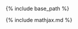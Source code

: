 {% include base_path %}

<!-- start custom head snippets -->

<link rel="apple-touch-icon" sizes="57x57" href="{{ base_path }}/images/apple-touch-icon-57x57.png?v=M44lzPylqQ">
<link rel="apple-touch-icon" sizes="60x60" href="{{ base_path }}/images/apple-touch-icon-60x60.png?v=M44lzPylqQ">
<link rel="apple-touch-icon" sizes="72x72" href="{{ base_path }}/images/apple-touch-icon-72x72.png?v=M44lzPylqQ">
<link rel="apple-touch-icon" sizes="76x76" href="{{ base_path }}/images/apple-touch-icon-76x76.png?v=M44lzPylqQ">
<link rel="apple-touch-icon" sizes="114x114" href="{{ base_path }}/images/apple-touch-icon-114x114.png?v=M44lzPylqQ">
<link rel="apple-touch-icon" sizes="120x120" href="{{ base_path }}/images/apple-touch-icon-120x120.png?v=M44lzPylqQ">
<link rel="apple-touch-icon" sizes="144x144" href="{{ base_path }}/images/apple-touch-icon-144x144.png?v=M44lzPylqQ">
<link rel="apple-touch-icon" sizes="152x152" href="{{ base_path }}/images/apple-touch-icon-152x152.png?v=M44lzPylqQ">
<link rel="apple-touch-icon" sizes="180x180" href="{{ base_path }}/images/apple-touch-icon-180x180.png?v=M44lzPylqQ">
<link rel="icon" type="image/png" href="{{ base_path }}/images/favicon-32x32.png?v=M44lzPylqQ" sizes="32x32">
<link rel="icon" type="image/png" href="{{ base_path }}/images/android-chrome-192x192.png?v=M44lzPylqQ" sizes="192x192">
<link rel="icon" type="image/png" href="{{ base_path }}/images/favicon-96x96.png?v=M44lzPylqQ" sizes="96x96">
<link rel="icon" type="image/png" href="{{ base_path }}/images/favicon-16x16.png?v=M44lzPylqQ" sizes="16x16">
<link rel="mask-icon" href="{{ base_path }}/images/safari-pinned-tab.svg?v=M44lzPylqQ" color="#000000">
<link rel="shortcut icon" href="/assets/images/favicon.ico?v=M44lzPylqQ">
<meta name="msapplication-TileColor" content="#000000">
<meta name="msapplication-TileImage" content="{{ base_path }}/images/mstile-144x144.png?v=M44lzPylqQ">
<link rel="manifest" href="/assets/json/manifest.json?v=M44lzPylqQ">
<meta name="msapplication-config" content="/assets/json/browserconfig.xml?v=M44lzPylqQ">
<meta name="theme-color" content="#ffffff">
<link rel="stylesheet" href="/assets/css/academicons.css"/>

{% include mathjax.md %}

<!-- end custom head snippets -->
